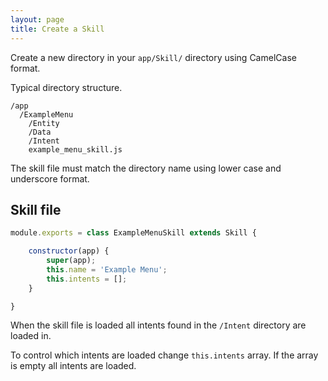```yaml
---
layout: page
title: Create a Skill
---
```


Create a new directory in your `app/Skill/` directory using CamelCase format.

Typical directory structure.

~~~
/app
  /ExampleMenu
    /Entity
    /Data
    /Intent
    example_menu_skill.js
~~~

The skill file must match the directory name using lower case and underscore format.

## Skill file

~~~javascript
module.exports = class ExampleMenuSkill extends Skill {

	constructor(app) {
		super(app);
		this.name = 'Example Menu';
		this.intents = [];
	}

}
~~~

When the skill file is loaded all intents found in the `/Intent` directory are loaded in.

To control which intents are loaded change `this.intents` array. If the array is empty all intents are loaded.